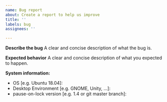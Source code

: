 ```yaml
---
name: Bug report
about: Create a report to help us improve
title: ''
labels: bug
assignees: ''

---
```


**Describe the bug**
A clear and concise description of what the bug is.

**Expected behavior**
A clear and concise description of what you expected to happen.

**System information:**
 - OS [e.g. Ubuntu 18.04]:
 - Desktop Environment [e.g. GNOME, Unity, ...]:
- pause-on-lock version [e.g. 1.4 or git master branch]:
